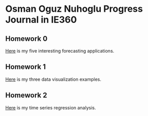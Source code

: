 # Osman Oguz Nuhoglu Progress Journal in IE360

## Homework 0 
[Here](files/hw0.html) is my five interesting forecasting applications.

## Homework 1
[Here](files/hw1/hw1.html) is my three data visualization examples.

## Homework 2
[Here](files/hw2/hw2.html) is my time series regression analysis.
